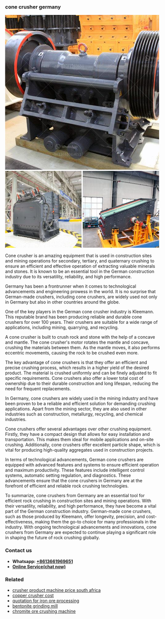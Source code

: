 <h3>cone crusher germany</h3><img src='1708497397.jpg' alt=''><p>Cone crusher is an amazing equipment that is used in construction sites and mining operations for secondary, tertiary, and quaternary crushing to ensure an efficient and effective operation of extracting valuable minerals and stones. It is known to be an essential tool in the German construction industry due to its versatility, reliability, and high performance.</p><p>Germany has been a frontrunner when it comes to technological advancements and engineering prowess in the world. It is no surprise that German-made crushers, including cone crushers, are widely used not only in Germany but also in other countries around the globe.</p><p>One of the key players in the German cone crusher industry is Kleemann. This reputable brand has been producing reliable and durable cone crushers for over 100 years. Their crushers are suitable for a wide range of applications, including mining, quarrying, and recycling.</p><p>A cone crusher is built to crush rock and stone with the help of a concave and mantle. The cone crusher's motor rotates the mantle and concave, crushing the materials between them. As the mantle moves, it also performs eccentric movements, causing the rock to be crushed even more.</p><p>The key advantage of cone crushers is that they offer an efficient and precise crushing process, which results in a higher yield of the desired product. The material is crushed uniformly and can be finely adjusted to fit specific requirements. Cone crushers also offer a lower total cost of ownership due to their durable construction and long lifespan, reducing the need for frequent replacements.</p><p>In Germany, cone crushers are widely used in the mining industry and have been proven to be a reliable and efficient solution for demanding crushing applications. Apart from the mining sector, they are also used in other industries such as construction, metallurgy, recycling, and chemical industries.</p><p>Cone crushers offer several advantages over other crushing equipment. Firstly, they have a compact design that allows for easy installation and transportation. This makes them ideal for mobile applications and on-site crushing. Additionally, cone crushers offer excellent particle shape, which is vital for producing high-quality aggregates used in construction projects.</p><p>In terms of technological advancements, German cone crushers are equipped with advanced features and systems to ensure efficient operation and maximum productivity. These features include intelligent control systems, automatic setting regulation, and diagnostics. These advancements ensure that the cone crushers in Germany are at the forefront of efficient and reliable rock crushing technologies.</p><p>To summarize, cone crushers from Germany are an essential tool for efficient rock crushing in construction sites and mining operations. With their versatility, reliability, and high performance, they have become a vital part of the German construction industry. German-made cone crushers, such as those produced by Kleemann, offer longevity, precision, and cost-effectiveness, making them the go-to choice for many professionals in the industry. With ongoing technological advancements and innovations, cone crushers from Germany are expected to continue playing a significant role in shaping the future of rock crushing globally.</p><h3>Contact us</h3><ul><li><strong>Whatsapp:&nbsp;<a href="https://wa.me/8613661969651">+8613661969651</a></strong></li><li><a href="https://swt.shibang-china.com/?git&amp;zhl&amp;cone crusher germany"><strong>Online Service(chat now)</strong></a></li></ul><h3>Related</h3><ul><li><a href='crusher product machine price south africa.md'>crusher product machine price south africa</a></li><li><a href='copper crusher cost.md'>copper crusher cost</a></li><li><a href='quotation for iron ore processing.md'>quotation for iron ore processing</a></li><li><a href='bentonite grinding mill.md'>bentonite grinding mill</a></li><li><a href='chromite ore crushing machine.md'>chromite ore crushing machine</a></li></ul>